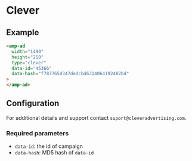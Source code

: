# Clever

## Example

```html
<amp-ad
  width="1490"
  height="250"
  type="clever"
  data-id="45366"
  data-hash="f787765d347dedcbd6314064192482bd"
>
</amp-ad>
```

## Configuration

For additional details and support contact `suport@cleveradvertising.com`.

### Required parameters

-   `data-id`: the id of campaign
-   `data-hash`: MD5 hash of `data-id`
